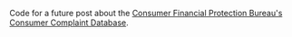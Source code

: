 Code for a future post about the [Consumer Financial Protection Bureau's Consumer Complaint Database](http://www.consumerfinance.gov/complaintdatabase/).
